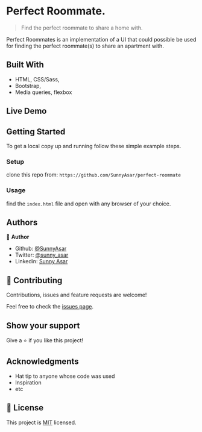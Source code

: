 # Perfect Roommate.
> Find the perfect roommate to share a home with.

<!-- ![screenshot](./app_screenshot.png) -->

Perfect Roommates is an implementation of a UI that could possible be used for finding the perfect roommate(s) to share an apartment with.

## Built With

- HTML, CSS/Sass,
- Bootstrap,
- Media queries, flexbox


## Live Demo

<!-- [Live Demo Link](https://livedemo.com) -->


## Getting Started

To get a local copy up and running follow these simple example steps.

### Setup
clone this repo from:
`https://github.com/SunnyAsar/perfect-roommate`

### Usage
  find the `index.html` file and open with any browser of your choice.


## Authors

👤 **Author**

- Github: [@SunnyAsar](https://github.com/SunnyAsar)
- Twitter: [@sunny_asar](https://twitter.com/sunny_asar)
- Linkedin: [Sunny Asar](https://linkedin.com/linkedinhandle)


## 🤝 Contributing

Contributions, issues and feature requests are welcome!

Feel free to check the [issues page](issues/).

## Show your support

Give a ⭐️ if you like this project!

## Acknowledgments

- Hat tip to anyone whose code was used
- Inspiration
- etc

## 📝 License

This project is [MIT](lic.url) licensed.
